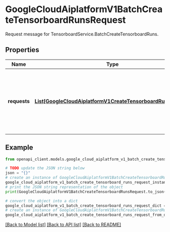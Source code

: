 # GoogleCloudAiplatformV1BatchCreateTensorboardRunsRequest

Request message for TensorboardService.BatchCreateTensorboardRuns.

## Properties

Name | Type | Description | Notes
------------ | ------------- | ------------- | -------------
**requests** | [**List[GoogleCloudAiplatformV1CreateTensorboardRunRequest]**](GoogleCloudAiplatformV1CreateTensorboardRunRequest.md) | Required. The request message specifying the TensorboardRuns to create. A maximum of 1000 TensorboardRuns can be created in a batch. | [optional] 

## Example

```python
from openapi_client.models.google_cloud_aiplatform_v1_batch_create_tensorboard_runs_request import GoogleCloudAiplatformV1BatchCreateTensorboardRunsRequest

# TODO update the JSON string below
json = "{}"
# create an instance of GoogleCloudAiplatformV1BatchCreateTensorboardRunsRequest from a JSON string
google_cloud_aiplatform_v1_batch_create_tensorboard_runs_request_instance = GoogleCloudAiplatformV1BatchCreateTensorboardRunsRequest.from_json(json)
# print the JSON string representation of the object
print(GoogleCloudAiplatformV1BatchCreateTensorboardRunsRequest.to_json())

# convert the object into a dict
google_cloud_aiplatform_v1_batch_create_tensorboard_runs_request_dict = google_cloud_aiplatform_v1_batch_create_tensorboard_runs_request_instance.to_dict()
# create an instance of GoogleCloudAiplatformV1BatchCreateTensorboardRunsRequest from a dict
google_cloud_aiplatform_v1_batch_create_tensorboard_runs_request_from_dict = GoogleCloudAiplatformV1BatchCreateTensorboardRunsRequest.from_dict(google_cloud_aiplatform_v1_batch_create_tensorboard_runs_request_dict)
```
[[Back to Model list]](../README.md#documentation-for-models) [[Back to API list]](../README.md#documentation-for-api-endpoints) [[Back to README]](../README.md)


